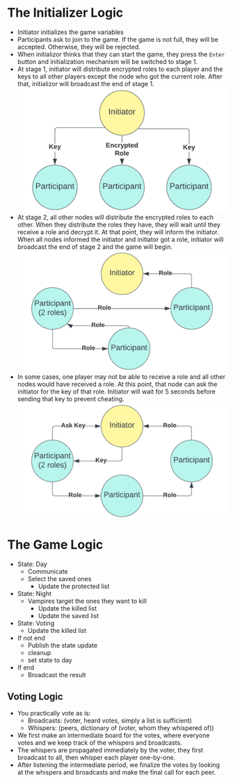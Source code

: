 # The Initializer Logic
- Initiator initializes the game variables
- Participants ask to join to the game. If the game is not full, they will be accepted. Otherwise, they will be rejected.
- When initializor thinks that they can start the game, they press the `Enter` button and initialization mechanism will be switched to stage 1.
- At stage 1, initiator will distribute encrypted roles to each player and the keys to all other players except the node who got the current role. After that, initializor will broadcast the end of stage 1.
![stage 1](imgs/stage1.png)
- At stage 2, all other nodes will distribute the encrypted roles to each other. When they distribute the roles they have, they will wait until they receive a role and decrypt it. At that point, they will inform the initiator. When all nodes informed the initiator and initiator got a role, initiator will broadcast the end of stage 2 and the game will begin.
![stage 2](imgs/stage2.png)
- In some cases, one player may not be able to receive a role and all other nodes would have received a role. At this point, that node can ask the initiator for the key of that role. Initiator will wait for 5 seconds before sending that key to prevent cheating.
![exceptional case](imgs/exception.png)


# The Game Logic

- State: Day
    - Communicate
    - Select the saved ones
        - Update the protected list
- State: Night
    - Vampires target the ones they want to kill
        - Update the killed list
        - Update the saved list
- State: Voting
    - Update the killed list
- If not end
    - Publish the state update
    - cleanup 
    - set state to day
- If end
    - Broadcast the result


## Voting Logic
- You practically vote as is:
    - Broadcasts: (voter, heard votes, simply a list is sufficient)
    - Whispers: (peers, dictionary of (voter, whom they whispered of))
- We first make an intermediate board for the votes, where everyone votes and we keep track of the whispers and broadcasts.
- The whispers are propagated immediately by the voter, they first broadcast to all, then whisper each player one-by-one.
- After listening the intermediate period, we finalize the votes by looking at the whispers and broadcasts and make the final call for each peer.
